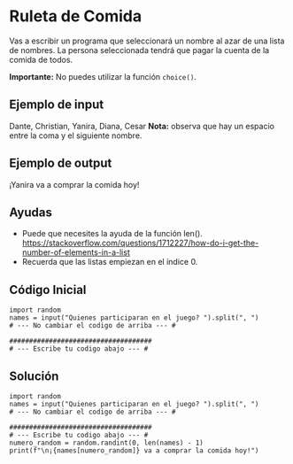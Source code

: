 
# Ruleta de Comida
Vas a escribir un programa que seleccionará un nombre al azar de una lista de nombres. La persona seleccionada tendrá que pagar la cuenta de la comida de todos.

**Importante:** No puedes utilizar la función `choice()`.
## Ejemplo de input
Dante, Christian, Yanira, Diana, Cesar
**Nota:** observa que hay un espacio entre la coma y el siguiente nombre.
## Ejemplo de output
¡Yanira va a comprar la comida hoy!
## Ayudas
- Puede que necesites la ayuda de la función len(). https://stackoverflow.com/questions/1712227/how-do-i-get-the-number-of-elements-in-a-list
- Recuerda que las listas empiezan en el índice 0.

## Código Inicial
```
import random
names = input("Quienes participaran en el juego? ").split(", ")
# --- No cambiar el codigo de arriba --- #

####################################
# --- Escribe tu codigo abajo --- #
```

## Solución
```
import random
names = input("Quienes participaran en el juego? ").split(", ")
# --- No cambiar el codigo de arriba --- #

####################################
# --- Escribe tu codigo abajo --- #
numero_random = random.randint(0, len(names) - 1)
print(f"\n¡{names[numero_random]} va a comprar la comida hoy!")
```